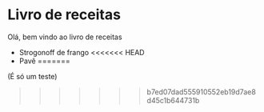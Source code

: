 # Livro de receitas 

Olá, bem vindo ao livro de receitas 
 - Strogonoff de frango
<<<<<<< HEAD
 - Pavê
=======
 
 (É só um teste)
>>>>>>> b7ed07dad555910552eb19d7ae8d45c1b644731b
